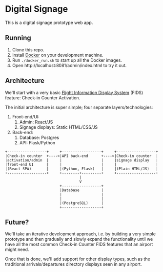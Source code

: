 # Digital Signage

This is a digital signage prototype web app.

## Running

1. Clone this repo.
2. Install [Docker](https://www.docker.com/) on your development machine.
3. Run `./docker_run.sh` to start up all the Docker images.
4. Open http://localhost:8081/admin/index.html to try it out.

## Architecture

We'll start with a very basic [Flight 
Information Display System](https://en.wikipedia.org/wiki/Flight_information_display_system) (FIDS)
feature: Check-in Counter Activation.

The initial architecture is super simple; four separate layers/technologies:

1. Front-end/UI:
	1. Admin: React/JS
	2. Signage displays: Static HTML/CSS/JS
2. Back-end:
	1. Database: Postgres
	2. API: Flask/Python

```
+------------------+     +------------------+     +------------------+
|Check-in counter  +---->|API back-end      +---->|Check-in counter  |
|activation/admin  |     |                  |     |signage display   |
|front-end UI      |     |                  |     |                  |
|(React SPA)       |     |(Python, Flask)   |     |(Plain HTML/JS)   |
+------------------+     +--------+---------+     +------------------+
                                  |
                                  V
                         +------------------+
                         |Database          |
                         |                  |
                         |                  |
                         |(PostgreSQL)      |
                         +------------------+
```

## Future?

We'll take an iterative development
approach, i.e. by building a very simple prototype
and then gradually and slowly expand the
functionality until we have all the most common Check-in Counter FIDS features that
an airport might need.

Once that is done,
we'll add support for other display types, such as
the traditional arrivals/departures 
directory displays seen in any airport.
